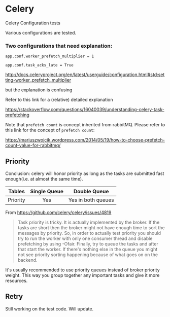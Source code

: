 # Celery
Celery Configuration tests

Various configurations are tested.

### Two configurations that need explanation:

```app.conf.worker_prefetch_multiplier = 1```

```app.conf.task_acks_late = True```

http://docs.celeryproject.org/en/latest/userguide/configuration.html#std:setting-worker_prefetch_multiplier

but the explanation is confusing

Refer to this link for a (relative) detailed explanation

https://stackoverflow.com/questions/16040039/understanding-celery-task-prefetching

Note that `prefetch count` is concept inherited from rabbitMQ. Please refer to this link for the concept of `prefetch count`:

https://mariuszwojcik.wordpress.com/2014/05/19/how-to-choose-prefetch-count-value-for-rabbitmq/


## Priority

Conclusion: celery will honor priority as long as the tasks are submitted fast enough(i.e. at almost the same time).

| Tables        | Single Queue  | Double Queue  |
| ------------- |:-------------:|:-----:|
| Priority      | Yes           | Yes in both queues |

From https://github.com/celery/celery/issues/4819

> Task priority is tricky.
It is actually implemented by the broker.
If the tasks are short then the broker might not have enough time to sort the messages by priority.
So, in order to actually test priority you should try to run the worker with only one consumer thread and disable prefetching by using -Ofair.
Finally, try to queue the tasks and after that start the worker.
If there's nothing else in the queue you might not see priority sorting happening because of what goes on on the backend.

It's usually recommended to use priority queues instead of broker priority weight. This way you group together any important tasks and give it more resources.

## Retry

Still working on the test code. Will update.
